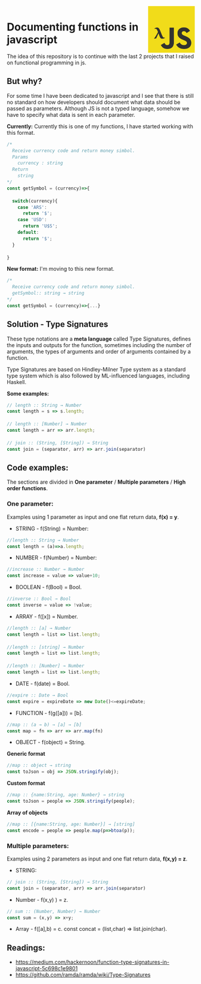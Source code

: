 <img src="https://github.com/damiancipolat/Functional_programming_in_JS/blob/master/doc/fp.png?raw=true" width="125px" align="right" />

# Documenting functions in javascript
The idea of this repository is to continue with the last 2 projects that I raised on functional programming in js.

## But why?
For some time I have been dedicated to javascript and I see that there is still no standard on how developers should document what data should be passed as parameters. Although JS is not a typed language, somehow we have to specify what data is sent in each parameter.

**Currently:** Currently this is one of my functions, I have started working with this format.

```js
/*
  Receive currency code and return money simbol.
  Params
    currency : string
  Return
    string
*/
const getSymbol = (currency)=>{

  switch(currency){
    case 'ARS':
      return '$';
    case 'USD':
      return 'U$S';
    default:
      return '$';
  }
  
}
```

**New format:** I'm moving to this new format.

```js
/*
  Receive currency code and return money simbol.
  getSymbol:: string → string
*/
const getSymbol = (currency)=>{...}
```

## Solution - Type Signatures
These type notations are a **meta language** called Type Signatures, defines the inputs and outputs for the function, sometimes including the number of arguments, the types of arguments and order of arguments contained by a function.

Type Signatures are based on Hindley-Milner Type system as a standard type system which is also followed by ML-influenced languages, including Haskell.

**Some examples:**
```js
// length :: String → Number
const length = s => s.length;

// length :: [Number] → Number
const length = arr => arr.length;

// join :: (String, [String]) → String
const join = (separator, arr) => arr.join(separator)
```

## Code examples:
The sections are divided in **One parameter** / **Multiple parameters** / **High order functions**.

### One parameter:
Examples using 1 parameter as input and one flat return data, **f(x) = y**.

- STRING - f(String) = Number:
```js
//length :: String → Number
const length = (a)=>a.length;
```

- NUMBER - f(Number) = Number:
```js
//increase :: Number → Number
const increase = value => value+10;
```

- BOOLEAN - f(Bool) = Bool.
```js
//inverse :: Bool → Bool
const inverse = value => !value;
```

- ARRAY - f([x]) = Number.
```js
//length :: [a] → Number
const length = list => list.length;

//length :: [string] → Number
const length = list => list.length;

//length :: [Number] → Number
const length = list => list.length;
```

- DATE - f(date) = Bool.
```js
//expire :: Date → Bool
const expire = expireDate => new Date()<=expireDate;
```

- FUNCTION - f(g([a])) = [b].
```js
//map :: (a → b) → [a] → [b]
const map = fn => arr => arr.map(fn)
```

- OBJECT - f(object) = String.

**Generic format**
```js
//map :: object → string
const toJson = obj => JSON.stringify(obj);
```

**Custom format**
```js
//map :: {name:String, age: Number} → string
const toJson = people => JSON.stringify(people);
```

**Array of objects**
```js
//map :: [{name:String, age: Number}] → [string]
const encode = people => people.map(p=>btoa(p));
```



### Multiple parameters:
Examples using 2 parameters as input and one flat return data, **f(x,y) = z**.

- STRING:
```js
// join :: (String, [String]) → String
const join = (separator, arr) => arr.join(separator)
```

- Number - f(x,y) ) = z.
```js
// sum :: (Number, Number) → Number
const sum = (x,y) => x+y;
```

- Array - f([a],b) = c.
const concat = (list,char) => list.join(char).



## Readings:
- https://medium.com/hackernoon/function-type-signatures-in-javascript-5c698c1e9801
- https://github.com/ramda/ramda/wiki/Type-Signatures
